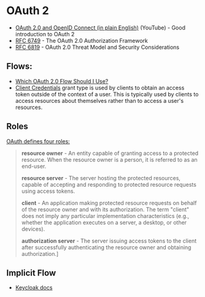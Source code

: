 # OAuth 2

* [OAuth 2.0 and OpenID Connect (in plain English)](https://youtu.be/996OiexHze0) (YouTube) - Good introduction to OAuth 2
* [RFC 6749](https://datatracker.ietf.org/doc/html/rfc6749) - The OAuth 2.0 Authorization Framework
* [RFC 6819](https://datatracker.ietf.org/doc/html/rfc6819) - OAuth 2.0 Threat Model and Security Considerations

## Flows:

* [Which OAuth 2.0 Flow Should I Use?](https://auth0.com/docs/get-started/authentication-and-authorization-flow/which-oauth-2-0-flow-should-i-use)
* [Client Credentials](https://oauth.net/2/grant-types/client-credentials/) grant type is used by clients to obtain an access token outside of the context of a user.  This is typically used by clients to access resources about themselves rather than to access a user's resources.

## Roles

[OAuth defines four roles:](https://datatracker.ietf.org/doc/html/rfc6749#section-1.1)

> **resource owner** - An entity capable of granting access to a protected resource.
When the resource owner is a person, it is referred to as an
end-user.
> 
> **resource server** - The server hosting the protected resources, capable of accepting
and responding to protected resource requests using access tokens.
> 
> **client** - An application making protected resource requests on behalf of the
resource owner and with its authorization.  The term "client" does
not imply any particular implementation characteristics (e.g.,
whether the application executes on a server, a desktop, or other
devices).
> 
> **authorization server** - The server issuing access tokens to the client after successfully
authenticating the resource owner and obtaining authorization.]

## Implicit Flow

* [Keycloak docs](https://www.keycloak.org/docs/latest/securing_apps/#_javascript_implicit_flow)